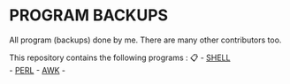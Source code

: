 # PROGRAM BACKUPS

All program (backups) done by me. There are many other contributors too. 

This repository contains the following programs :  :clipboard: 
    - [SHELL](https://github.com/Jimut123/prog_backups/tree/master/3rd_sem_sxc/SEM%3D%3D3)  
    - [PERL](https://github.com/Jimut123/prog_backups/tree/master/3rd_sem_sxc/SEM%3D%3D3)
    - [AWK](https://github.com/Jimut123/prog_backups/tree/master/3rd_sem_sxc/SEM%3D%3D3)
    - 



